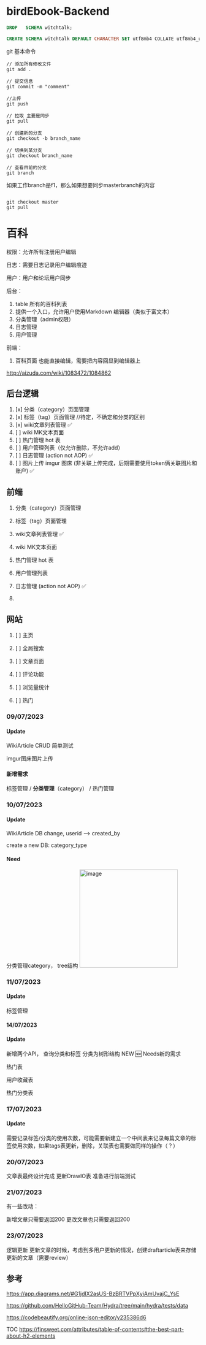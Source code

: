 # birdEbook-Backend

```sql
DROP   SCHEMA witchtalk;

CREATE SCHEMA witchtalk DEFAULT CHARACTER SET utf8mb4 COLLATE utf8mb4_unicode_ci;

```
git 基本命令

```shell
// 添加所有修改文件
git add .

// 提交信息
git commit -m "comment"

//上传
git push

// 拉取 主要是同步
git pull

// 创建新的分支
git checkout -b branch_name

// 切换到某分支
git checkout branch_name

// 查看目前的分支
git branch

```

如果工作branch是f1，那么如果想要同步masterbranch的内容

```shell

git checkout master
git pull

```

# 百科

权限：允许所有注册用户编辑

日志：需要日志记录用户编辑痕迹

用户：用户和论坛用户同步

后台：

1. table 所有的百科列表
2. 提供一个入口，允许用户使用Markdown 编辑器（类似于富文本）
3. 分类管理（admin权限）
4. 日志管理
5. 用户管理

前端：

1. 百科页面 也能直接编辑，需要把内容回显到编辑器上



http://aizuda.com/wiki/1083472/1084862





##  后台逻辑

1. [x] 分类（category）页面管理
2. [x] 标签（tag）页面管理  //待定，不确定和分类的区别
3. [x] wiki文章列表管理 ✅
4. [ ] wiki MK文本页面
5. [ ] 热门管理 hot 表
6. [ ] 用户管理列表（仅允许删除，不允许add）
7. [ ] 日志管理 (action not AOP) ✅
8. [ ] 图片上传 imgur 图床 (非关联上传完成，后期需要使用token俩关联图片和账户) ✅



## 前端

1. 分类（category）页面管理

2. 标签（tag）页面管理

3. wiki文章列表管理 ✅

4. wiki MK文本页面

5. 热门管理 hot 表

6. 用户管理列表

7. 日志管理 (action not AOP) ✅


1.

## 网站

1. [ ] 主页

2. [ ] 全局搜索

3. [ ] 文章页面

4. [ ] 评论功能

5. [ ] 浏览量统计

6. [ ] 热门


### 09/07/2023

#### Update

WikiArticle CRUD 简单测试

imgur图床图片上传



#### 新增需求

标签管理 / **分类管理**（category） / 热门管理




###  10/07/2023

#### Update

WikiArticle DB change, userid --> created_by

create a new DB: category_type

#### Need

分类管理category， tree结构
<img width="256" alt="image" src="https://github.com/Amber916Young/birdEbook-Backend/assets/57694784/6ae81838-e15b-4c8f-9c09-85781f6f8ee9">



###  11/07/2023

#### Update

标签管理

####  14/07/2023

#### Update
新增两个API， 查询分类和标签
分类为树形结构
NEW 🆕 Needs新的需求

热门表

用户收藏表

热门分类表

###  17/07/2023

#### Update

需要记录标签/分类的使用次数，可能需要新建立一个中间表来记录每篇文章的标签使用次数，如果tags表更新，删除，关联表也需要做同样的操作（？）

###  20/07/2023
文章表最终设计完成
更新DrawIO表
准备进行前端测试

###  21/07/2023
有一些改动：

新增文章只需要返回200
更改文章也只需要返回200

###  23/07/2023

逻辑更新
更新文章的时候，考虑到多用户更新的情况，创建draftarticle表来存储更新的文章（需要review）


## 参考

https://app.diagrams.net/#G1jdlX2asUS-BzBRTVPpXyiAmUvajC_YsE

https://github.com/HelloGitHub-Team/Hydra/tree/main/hydra/tests/data

https://codebeautify.org/online-json-editor/y235386d6

TOC 
https://finsweet.com/attributes/table-of-contents#the-best-part-about-h2-elements
